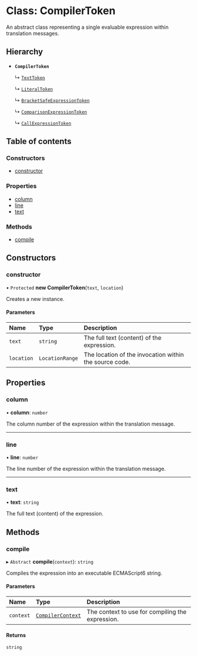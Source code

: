 # Class: CompilerToken

An abstract class representing a single evaluable expression within translation messages.

## Hierarchy

- **`CompilerToken`**

  ↳ [`TextToken`](TextToken.md)

  ↳ [`LiteralToken`](LiteralToken.md)

  ↳ [`BracketSafeExpressionToken`](BracketSafeExpressionToken.md)

  ↳ [`ComparisonExpressionToken`](ComparisonExpressionToken.md)

  ↳ [`CallExpressionToken`](CallExpressionToken.md)

## Table of contents

### Constructors

- [constructor](CompilerToken.md#constructor)

### Properties

- [column](CompilerToken.md#column)
- [line](CompilerToken.md#line)
- [text](CompilerToken.md#text)

### Methods

- [compile](CompilerToken.md#compile)

## Constructors

### constructor

• `Protected` **new CompilerToken**(`text`, `location`)

Creates a new instance.

#### Parameters

| Name | Type | Description |
| :------ | :------ | :------ |
| `text` | `string` | The full text (content) of the expression. |
| `location` | `LocationRange` | The location of the invocation within the source code. |

## Properties

### column

• **column**: `number`

The column number of the expression within the translation message.

___

### line

• **line**: `number`

The line number of the expression within the translation message.

___

### text

• **text**: `string`

The full text (content) of the expression.

## Methods

### compile

▸ `Abstract` **compile**(`context`): `string`

Compiles the expression into an executable ECMAScript6 string.

#### Parameters

| Name | Type | Description |
| :------ | :------ | :------ |
| `context` | [`CompilerContext`](CompilerContext.md) | The context to use for compiling the expression. |

#### Returns

`string`
